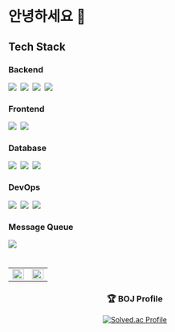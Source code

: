 # 안녕하세요 👋 

## Tech Stack

### Backend
<div align="left">
<img src="https://img.shields.io/badge/Java-007396?style=for-the-badge&logo=OpenJDK&logoColor=white"/>&nbsp;
<img src="https://img.shields.io/badge/Spring-6DB33F?style=for-the-badge&logo=Spring&logoColor=white"/>&nbsp;
<img src="https://img.shields.io/badge/Spring Boot-6DB33F?style=for-the-badge&logo=Spring-Boot&logoColor=white"/>&nbsp;
<img src="https://img.shields.io/badge/Node.js-339933?style=for-the-badge&logo=Node.js&logoColor=white"/>
</div>

### Frontend
<div align="left">
<img src="https://img.shields.io/badge/JavaScript-F7DF1E?style=for-the-badge&logo=JavaScript&logoColor=black"/>&nbsp;
<img src="https://img.shields.io/badge/Vue.js-4FC08D?style=for-the-badge&logo=Vue.js&logoColor=white"/>
</div>

### Database
<div align="left">
<img src="https://img.shields.io/badge/MySQL-4479A1?style=for-the-badge&logo=MySQL&logoColor=white"/>&nbsp;
<img src="https://img.shields.io/badge/Oracle-F80000?style=for-the-badge&logo=Oracle&logoColor=white"/>&nbsp;
<img src="https://img.shields.io/badge/Redis-DC382D?style=for-the-badge&logo=Redis&logoColor=white"/>
</div>

### DevOps
<div align="left">
<img src="https://img.shields.io/badge/Docker-2496ED?style=for-the-badge&logo=Docker&logoColor=white"/>&nbsp;
<img src="https://img.shields.io/badge/AWS-232F3E?style=for-the-badge&logo=Amazon-AWS&logoColor=white"/>&nbsp;
<img src="https://img.shields.io/badge/Linux-FCC624?style=for-the-badge&logo=Linux&logoColor=black"/>
</div>

### Message Queue
<div align="left">
<img src="https://img.shields.io/badge/Apache Kafka-231F20?style=for-the-badge&logo=Apache-Kafka&logoColor=white"/>
</div>

#

<div align="center">
<table><tr><td valign="top" width="50%">
<img src="https://github-readme-stats.vercel.app/api?username=s12171934&show_icons=true&theme=radical&hide_border=true" align="left" style="width: 100%" />
</td><td valign="top" width="50%">
<img src="https://github-readme-stats.vercel.app/api/top-langs/?username=s12171934&hide_border=true&layout=compact&theme=radical" align="left" style="width: 100%" />
</td></tr></table>

### 🏆 BOJ Profile
[![Solved.ac Profile](http://mazassumnida.wtf/api/v2/generate_badge?boj=ssong9520)](https://solved.ac/ssong9520)
</div>
